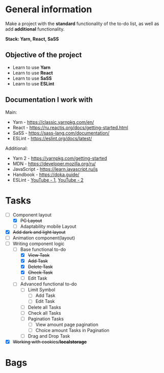 # General information

Make a project with the **standard** functionality of the to-do list, as well as add **additional** functionality.

**Stack: Yarn, React, SaSS**

## Objective of the project

- Learn to use **Yarn**
- Learn to use **React**
- Learn to use **SaSS**
- Learn to use **ESLint**

## Documentation I work with

Main:

- Yarn - https://classic.yarnpkg.com/en/
- React - https://ru.reactjs.org/docs/getting-started.html
- SaSS - https://sass-lang.com/documentation/
- ESLint - https://eslint.org/docs/latest/

Additional:

- Yarn 2 - https://yarnpkg.com/getting-started
- MDN - https://developer.mozilla.org/ru/
- JavaScript - https://learn.javascript.ru/js
- Handbook - https://doka.guide/
- ESLint - [YouTube - 1](https://www.youtube.com/watch?v=RXaltL8yIlc), [YouTube - 2](https://www.youtube.com/watch?v=ZXW6Jn6or1w)

# Tasks

- [ ] Component layout
    - [x] ~~PC Layout~~
    - [ ] Adaptability mobile Layout
- [x] ~~Add dark and light layout~~
- [ ] Animation component(layout)
- [ ] Writing component logic
    - [ ] Base functional to-do
        - [x] ~~View Task~~
        - [x] ~~Add Task~~
        - [x] ~~Delete Task~~
        - [x] ~~Check Task~~
        - [ ] Edit Task
    - [ ] Advanced functional to-do
        - [ ] Limit Symbol
            - [ ] Add Task
            - [ ] Edit Task
        - [ ] Delete all Tasks
        - [ ] Check all Tasks
        - [ ] Pagination Tasks
            - [ ] View amount page pagination
            - [ ] Choice amount Tasks in Pagination
        - [ ] Drag and Drop Task
- [x] ~~Working with cookies/**localstorage**~~

# Bags

